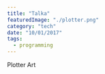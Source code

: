 ```yaml
---
title: "Talka"
featuredImage: "./plotter.png"
category: "tech"
date: "10/01/2017"
tags:
  - programming
---
```


Plotter Art

<!-- ![](./img.png) -->
